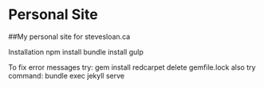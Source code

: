 # Personal Site

##My personal site for stevesloan.ca

Installation
npm install
bundle install
gulp

To fix error messages try:
gem install redcarpet 
delete gemfile.lock
also try command: bundle exec jekyll serve
